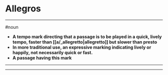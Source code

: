 # Allegros
---
#noun
- **A tempo mark directing that a passage is to be played in a quick, lively tempo, faster than [[a/_allegretto|allegretto]] but slower than presto**
- **In more traditional use, an expressive marking indicating lively or happily, not necessarily quick or fast.**
- **A passage having this mark**
---
---
